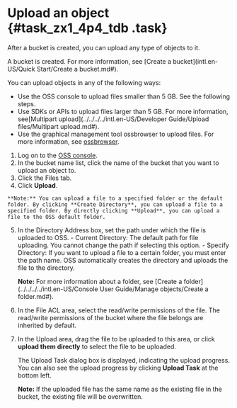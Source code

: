 # Upload an object {#task_zx1_4p4_tdb .task}

After a bucket is created, you can upload any type of objects to it.

A bucket is created. For more information, see [Create a bucket](intl.en-US/Quick Start/Create a bucket.md#).

You can upload objects in any of the following ways:

-   Use the OSS console to upload files smaller than 5 GB. See the following steps.
-   Use SDKs or APIs to upload files larger than 5 GB. For more information, see[Multipart upload](../../../../intl.en-US/Developer Guide/Upload files/Multipart upload.md#).
-   Use the graphical management tool ossbrowser to upload files. For more information, see [ossbrowser](../../../../intl.en-US/Utilities/ossbrowser.md#).

1.   Log on to the [OSS console](https://oss.console.aliyun.com/). 
2.   In the bucket name list, click the name of the bucket that you want to upload an object to. 
3.   Click the Files tab. 
4.   Click **Upload**. 

    **Note:** You can upload a file to a specified folder or the default folder. By clicking **Create Directory**, you can upload a file to a specified folder. By directly clicking **Upload**, you can upload a file to the OSS default folder.

5.   In the Directory Address box, set the path under which the file is uploaded to OSS. 
    -   Current Directory: The default path for file uploading. You cannot change the path if selecting this option.
    -   Specify Directory: If you want to upload a file to a certain folder, you must enter the path name. OSS automatically creates the directory and uploads the file to the directory.

        **Note:** For more information about a folder, see [Create a folder](../../../../intl.en-US/Console User Guide/Manage objects/Create a folder.md#).

6.  In the File ACL area, select the read/write permissions of the file. The read/write permissions of the bucket where the file belongs are inherited by default. 
7.  In the Upload area, drag the file to be uploaded to this area, or click **upload them directly** to select the file to be uploaded. 

    The Upload Task dialog box is displayed, indicating the upload progress. You can also see the upload progress by clicking **Upload Task** at the bottom left.

    **Note:** If the uploaded file has the same name as the existing file in the bucket, the existing file will be overwritten.


